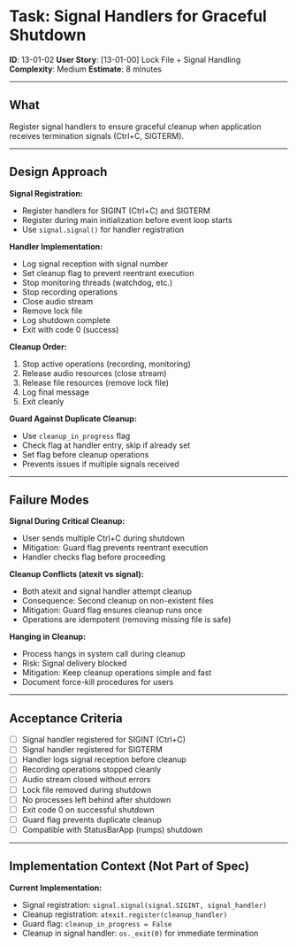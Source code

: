 # Task: Signal Handlers for Graceful Shutdown

**ID**: 13-01-02
**User Story**: [13-01-00] Lock File + Signal Handling
**Complexity**: Medium
**Estimate**: 8 minutes

---

## What

Register signal handlers to ensure graceful cleanup when application receives termination signals (Ctrl+C, SIGTERM).

---

## Design Approach

**Signal Registration:**
- Register handlers for SIGINT (Ctrl+C) and SIGTERM
- Register during main initialization before event loop starts
- Use `signal.signal()` for handler registration

**Handler Implementation:**
- Log signal reception with signal number
- Set cleanup flag to prevent reentrant execution
- Stop monitoring threads (watchdog, etc.)
- Stop recording operations
- Close audio stream
- Remove lock file
- Log shutdown complete
- Exit with code 0 (success)

**Cleanup Order:**
1. Stop active operations (recording, monitoring)
2. Release audio resources (close stream)
3. Release file resources (remove lock file)
4. Log final message
5. Exit cleanly

**Guard Against Duplicate Cleanup:**
- Use `cleanup_in_progress` flag
- Check flag at handler entry, skip if already set
- Set flag before cleanup operations
- Prevents issues if multiple signals received

---

## Failure Modes

**Signal During Critical Cleanup:**
- User sends multiple Ctrl+C during shutdown
- Mitigation: Guard flag prevents reentrant execution
- Handler checks flag before proceeding

**Cleanup Conflicts (atexit vs signal):**
- Both atexit and signal handler attempt cleanup
- Consequence: Second cleanup on non-existent files
- Mitigation: Guard flag ensures cleanup runs once
- Operations are idempotent (removing missing file is safe)

**Hanging in Cleanup:**
- Process hangs in system call during cleanup
- Risk: Signal delivery blocked
- Mitigation: Keep cleanup operations simple and fast
- Document force-kill procedures for users

---

## Acceptance Criteria

- [ ] Signal handler registered for SIGINT (Ctrl+C)
- [ ] Signal handler registered for SIGTERM
- [ ] Handler logs signal reception before cleanup
- [ ] Recording operations stopped cleanly
- [ ] Audio stream closed without errors
- [ ] Lock file removed during shutdown
- [ ] No processes left behind after shutdown
- [ ] Exit code 0 on successful shutdown
- [ ] Guard flag prevents duplicate cleanup
- [ ] Compatible with StatusBarApp (rumps) shutdown

---

## Implementation Context (Not Part of Spec)

**Current Implementation:**
- Signal registration: `signal.signal(signal.SIGINT, signal_handler)`
- Cleanup registration: `atexit.register(cleanup_handler)`
- Guard flag: `cleanup_in_progress = False`
- Cleanup in signal handler: `os._exit(0)` for immediate termination
